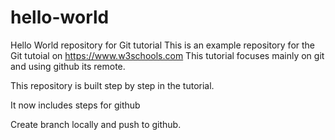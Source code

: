 # hello-world
Hello World repository for Git tutorial
This is an example repository for the Git tutoial on https://www.w3schools.com
This tutorial focuses mainly on git and using github its remote.

This repository is built step by step in the tutorial.

It now includes steps for github

Create branch locally and push to github.


